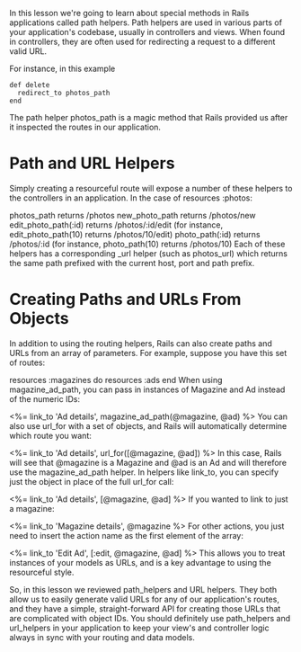 In this lesson we're going to learn about special methods in Rails applications called path helpers. Path helpers are used in various parts of your application's codebase, usually in controllers and views. When found in controllers, they are often used for redirecting a request to a different valid URL.

For instance, in this example

```
def delete
  redirect_to photos_path
end
```

The path helper photos_path is a magic method that Rails provided us after it inspected the routes in our application.

# Path and URL Helpers
Simply creating a resourceful route will expose a number of these helpers to the controllers in an application. In the case of resources :photos:

photos_path returns /photos
new_photo_path returns /photos/new
edit_photo_path(:id) returns /photos/:id/edit (for instance, edit_photo_path(10) returns /photos/10/edit)
photo_path(:id) returns /photos/:id (for instance, photo_path(10) returns /photos/10)
Each of these helpers has a corresponding _url helper (such as photos_url) which returns the same path prefixed with the current host, port and path prefix.

# Creating Paths and URLs From Objects
In addition to using the routing helpers, Rails can also create paths and URLs from an array of parameters. For example, suppose you have this set of routes:

resources :magazines do
  resources :ads
end
When using magazine_ad_path, you can pass in instances of Magazine and Ad instead of the numeric IDs:

<%= link_to 'Ad details', magazine_ad_path(@magazine, @ad) %>
You can also use url_for with a set of objects, and Rails will automatically determine which route you want:

<%= link_to 'Ad details', url_for([@magazine, @ad]) %>
In this case, Rails will see that @magazine is a Magazine and @ad is an Ad and will therefore use the magazine_ad_path helper. In helpers like link_to, you can specify just the object in place of the full url_for call:

<%= link_to 'Ad details', [@magazine, @ad] %>
If you wanted to link to just a magazine:

<%= link_to 'Magazine details', @magazine %>
For other actions, you just need to insert the action name as the first element of the array:

<%= link_to 'Edit Ad', [:edit, @magazine, @ad] %>
This allows you to treat instances of your models as URLs, and is a key advantage to using the resourceful style.

So, in this lesson we reviewed path_helpers and URL helpers. They both allow us to easily generate valid URLs for any of our application's routes, and they have a simple, straight-forward API for creating those URLs that are complicated with object IDs. You should definitely use path_helpers and url_helpers in your application to keep your view's and controller logic always in sync with your routing and data models.
